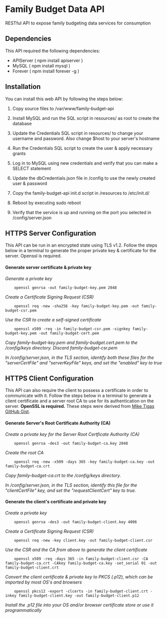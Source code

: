# Family Budget Data API
RESTful API to expose family budgeting data services for consumption

## Dependencies
This API required the following dependencies:
* APIServer ( npm install apiserver )
* MySQL ( npm install mysql )
* Forever ( npm install forever -g )

## Installation
You can install this web API by following the steps below:
1. Copy source files to /var/www/family-budget-api

2. Install MySQL and run the SQL script in resources/ as root to create the database

3. Update the Credentials SQL script in resources/ to change your username and password. Also change $host to your server's hostname

4. Run the Credentials SQL script to create the user & apply necessary grants

5. Log in to MySQL using new credentials and verify that you can make a SELECT statement

6. Update the dbCredentials.json file in /config to use the newly created user & password

7. Copy the family-budget-api init.d script in /resources to /etc/init.d/

8. Reboot by executing sudo reboot

9. Verify that the service is up and running on the port you selected in /config/server.json

## HTTPS Server Configuration
This API can be run in an encrypted state using TLS v1.2. Follow the steps below in a terminal to generate the proper private key & certificate for the server. Openssl is required.

#### Generate server certificate & private key

*Generate a private key*

```   
	openssl genrsa -out family-budget-key.pem 2048
```

*Create a Certificate Signing Request (CSR)*

```
	openssl req -new -sha256 -key family-budget-key.pem -out family-budget-csr.pem
```

*Use the CSR to create a self-signed certificate*

```
	openssl x509 -req -in family-budget-csr.pem -signkey family-budget-key.pem -out family-budget-cert.pem
```

*Copy family-budget-key.pem and family-budget.cert.pem to the /config/keys directory. Discard family-budget-csr.pem*

*In /config/server.json, in the TLS section, identify both these files for the "serverCertFile" and "serverKeyFile" keys, and set the "enabled" key to true*

## HTTPS Client Configuration 
This API can also require the client to possess a certificate in order to communicate with it. Follow the steps below in a terminal to generate a client certificate and a server root CA to use for its authentication on the server. **OpenSSL is required.** These steps were derived from [Mike Tigas GitHub Gist](https://gist.github.com/mtigas/952344).

#### Generate Server's Root Certificate Authority (CA)

*Create a private key for the Server Root Certficate Authority (CA)*

```	
	openssl genrsa -des3 -out family-budget-ca.key 2048
```

*Create the root CA*

```    
	openssl req -new -x509 -days 365 -key family-budget-ca.key -out family-budget-ca.crt
```

*Copy family-budget-ca.crt to the /config/keys directory.*

*In /config/server.json, in the TLS section, identify this file for the "clientCertFile" key, and set the "requestClientCert" key to true.*

#### Generate the client's certificate and private key

*Create a private key*
	
```
	openssl genrsa -des3 -out family-budget-client.key 4096
```
	
*Create a Certificate Signing Request (CSR)*

```	
	openssl req -new -key client.key -out family-budget-client.csr
```

*Use the CSR and the CA from above to generate the client certificate*

```
	openssl x509 -req -days 365 -in family-budget-client.csr -CA family-budget-ca.crt -CAkey family-budget-ca.key -set_serial 01 -out family-budget-client.crt
```

*Convert the client certificate & private key to PKCS (.p12), which can be imported by most OS's and browsers*

```
	openssl pkcs12 -export -clcerts -in family-budget-client.crt -inkey family-budget-client.key -out family-budget-client.p12
```
	
*Install the .p12 file into your OS and/or browser certificate store or use it programmatically*
